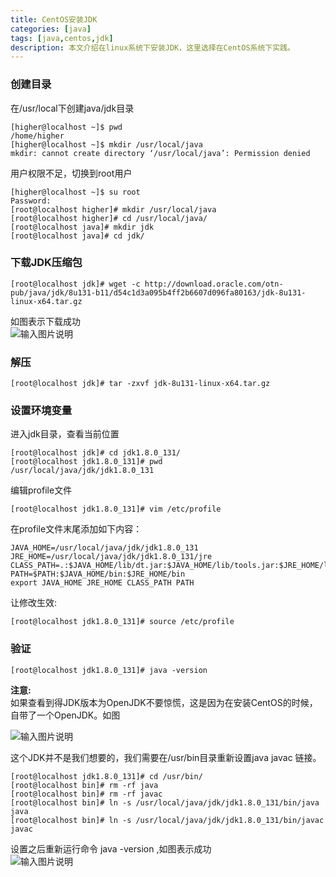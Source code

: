 ```yaml
---
title: CentOS安装JDK
categories: [java]
tags: [java,centos,jdk]
description: 本文介绍在linux系统下安装JDK，这里选择在CentOS系统下实践。
---
```


### 创建目录  
在/usr/local下创建java/jdk目录
```shell
[higher@localhost ~]$ pwd
/home/higher
[higher@localhost ~]$ mkdir /usr/local/java
mkdir: cannot create directory ‘/usr/local/java’: Permission denied  
```
用户权限不足，切换到root用户  

```shell
[higher@localhost ~]$ su root
Password: 
[root@localhost higher]# mkdir /usr/local/java
[root@localhost higher]# cd /usr/local/java/
[root@localhost java]# mkdir jdk
[root@localhost java]# cd jdk/
```
### 下载JDK压缩包  
```shell
[root@localhost jdk]# wget -c http://download.oracle.com/otn-pub/java/jdk/8u131-b11/d54c1d3a095b4ff2b6607d096fa80163/jdk-8u131-linux-x64.tar.gz
```
如图表示下载成功  
![输入图片说明](https://static.oschina.net/uploads/img/201705/01133149_kb6k.png "在这里输入图片标题")  

### 解压  
```shell
[root@localhost jdk]# tar -zxvf jdk-8u131-linux-x64.tar.gz
```

### 设置环境变量  
进入jdk目录，查看当前位置  
```shell
[root@localhost jdk]# cd jdk1.8.0_131/
[root@localhost jdk1.8.0_131]# pwd
/usr/local/java/jdk/jdk1.8.0_131
```
编辑profile文件  
```shell
[root@localhost jdk1.8.0_131]# vim /etc/profile
```
在profile文件末尾添加如下内容：  
``` shell
JAVA_HOME=/usr/local/java/jdk/jdk1.8.0_131
JRE_HOME=/usr/local/java/jdk/jdk1.8.0_131/jre
CLASS_PATH=.:$JAVA_HOME/lib/dt.jar:$JAVA_HOME/lib/tools.jar:$JRE_HOME/lib
PATH=$PATH:$JAVA_HOME/bin:$JRE_HOME/bin
export JAVA_HOME JRE_HOME CLASS_PATH PATH
```
让修改生效:
```shell
[root@localhost jdk1.8.0_131]# source /etc/profile
```

### 验证  
``` shell
[root@localhost jdk1.8.0_131]# java -version
```

**注意:**  
如果查看到得JDK版本为OpenJDK不要惊慌，这是因为在安装CentOS的时候，自带了一个OpenJDK。如图  

![输入图片说明](https://static.oschina.net/uploads/img/201705/01140053_Sel6.png "在这里输入图片标题")

这个JDK并不是我们想要的，我们需要在/usr/bin目录重新设置java  javac 链接。

```shell
[root@localhost jdk1.8.0_131]# cd /usr/bin/
[root@localhost bin]# rm -rf java
[root@localhost bin]# rm -rf javac
[root@localhost bin]# ln -s /usr/local/java/jdk/jdk1.8.0_131/bin/java java
[root@localhost bin]# ln -s /usr/local/java/jdk/jdk1.8.0_131/bin/javac javac
```

设置之后重新运行命令 java -version ,如图表示成功  
![输入图片说明](https://static.oschina.net/uploads/img/201705/01140803_s7ga.png "在这里输入图片标题")


